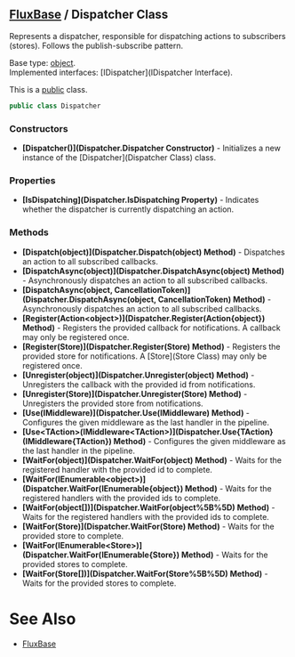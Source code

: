 [FluxBase](index) / Dispatcher Class
------------------------------------

Represents a dispatcher, responsible for dispatching actions to subscribers (stores). Follows the publish-subscribe pattern.

Base type: [object](https://docs.microsoft.com/dotnet/api/system.object).  
Implemented interfaces: [IDispatcher](IDispatcher Interface).

This is a [public](https://docs.microsoft.com/dotnet/csharp/language-reference/keywords/public) class.

```c#
public class Dispatcher
```

### Constructors
* __[Dispatcher()](Dispatcher.Dispatcher Constructor)__ - Initializes a new instance of the [Dispatcher](Dispatcher Class) class.

### Properties
* __[IsDispatching](Dispatcher.IsDispatching Property)__ - Indicates whether the dispatcher is currently dispatching an action.

### Methods
* __[Dispatch(object)](Dispatcher.Dispatch(object) Method)__ - Dispatches an action to all subscribed callbacks.
* __[DispatchAsync(object)](Dispatcher.DispatchAsync(object) Method)__ - Asynchronously dispatches an action to all subscribed callbacks.
* __[DispatchAsync(object, CancellationToken)](Dispatcher.DispatchAsync(object, CancellationToken) Method)__ - Asynchronously dispatches an action to all subscribed callbacks.
* __[Register(Action\<object\>)](Dispatcher.Register(Action{object}) Method)__ - Registers the provided callback for notifications. A callback may only be registered once.
* __[Register(Store)](Dispatcher.Register(Store) Method)__ - Registers the provided store for notifications. A [Store](Store Class) may only be registered once.
* __[Unregister(object)](Dispatcher.Unregister(object) Method)__ - Unregisters the callback with the provided id from notifications.
* __[Unregister(Store)](Dispatcher.Unregister(Store) Method)__ - Unregisters the provided store from notifications.
* __[Use(IMiddleware)](Dispatcher.Use(IMiddleware) Method)__ - Configures the given middleware as the last handler in the pipeline.
* __[Use\<TAction\>(IMiddleware\<TAction\>)](Dispatcher.Use{TAction}(IMiddleware{TAction}) Method)__ - Configures the given middleware as the last handler in the pipeline.
* __[WaitFor(object)](Dispatcher.WaitFor(object) Method)__ - Waits for the registered handler with the provided id to complete.
* __[WaitFor(IEnumerable\<object\>)](Dispatcher.WaitFor(IEnumerable{object}) Method)__ - Waits for the registered handlers with the provided ids to complete.
* __[WaitFor(object\[\])](Dispatcher.WaitFor(object%5B%5D) Method)__ - Waits for the registered handlers with the provided ids to complete.
* __[WaitFor(Store)](Dispatcher.WaitFor(Store) Method)__ - Waits for the provided store to complete.
* __[WaitFor(IEnumerable\<Store\>)](Dispatcher.WaitFor(IEnumerable{Store}) Method)__ - Waits for the provided stores to complete.
* __[WaitFor(Store\[\])](Dispatcher.WaitFor(Store%5B%5D) Method)__ - Waits for the provided stores to complete.

# See Also
* [FluxBase](index)